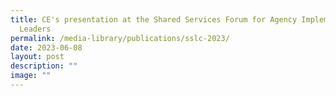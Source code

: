 ```yaml
---
title: CE's presentation at the Shared Services Forum for Agency Implementation
  Leaders
permalink: /media-library/publications/sslc-2023/
date: 2023-06-08
layout: post
description: ""
image: ""
---
```

